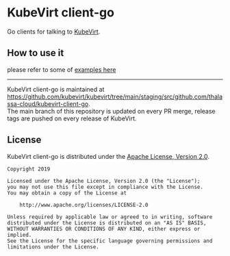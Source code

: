 # KubeVirt client-go

Go clients for talking to [KubeVirt](https://github.com/kubevirt/kubevirt).

## How to use it
please refer to some of [examples here](examples/README.md)

-----
KubeVirt client-go is maintained at https://github.com/kubevirt/kubevirt/tree/main/staging/src/github.com/thalassa-cloud/kubevirt-client-go.  
The main branch of this repository is updated on every PR merge, release tags are pushed on every release of KubeVirt.

## License

KubeVirt client-go is distributed under the
[Apache License, Version 2.0](http://www.apache.org/licenses/LICENSE-2.0.txt).

    Copyright 2019

    Licensed under the Apache License, Version 2.0 (the "License");
    you may not use this file except in compliance with the License.
    You may obtain a copy of the License at

        http://www.apache.org/licenses/LICENSE-2.0

    Unless required by applicable law or agreed to in writing, software
    distributed under the License is distributed on an "AS IS" BASIS,
    WITHOUT WARRANTIES OR CONDITIONS OF ANY KIND, either express or implied.
    See the License for the specific language governing permissions and
    limitations under the License.
